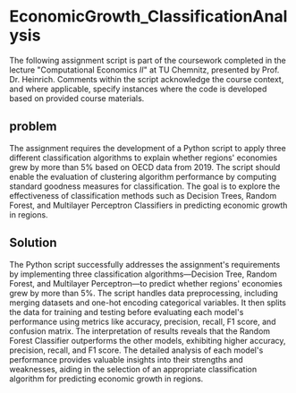 # EconomicGrowth_ClassificationAnalysis
The following assignment script is part of the coursework completed in the lecture "Computational Economics $II$" at TU Chemnitz, presented by Prof. Dr. Heinrich. Comments within the script acknowledge the course context, and where applicable, specify instances where the code is developed based on provided course materials.


## problem
The assignment requires the development of a Python script to apply three different classification algorithms to explain whether regions' economies grew by more than 5% based on OECD data from 2019. The script should enable the evaluation of clustering algorithm performance by computing standard goodness measures for classification. The goal is to explore the effectiveness of classification methods such as Decision Trees, Random Forest, and Multilayer Perceptron Classifiers in predicting economic growth in regions. 


## Solution 
The Python script successfully addresses the assignment's requirements by implementing three classification algorithms—Decision Tree, Random Forest, and Multilayer Perceptron—to predict whether regions' economies grew by more than 5%. The script handles data preprocessing, including merging datasets and one-hot encoding categorical variables. It then splits the data for training and testing before evaluating each model's performance using metrics like accuracy, precision, recall, F1 score, and confusion matrix. The interpretation of results reveals that the Random Forest Classifier outperforms the other models, exhibiting higher accuracy, precision, recall, and F1 score. The detailed analysis of each model's performance provides valuable insights into their strengths and weaknesses, aiding in the selection of an appropriate classification algorithm for predicting economic growth in regions.
